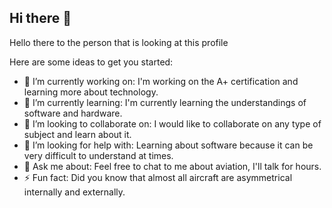 ## Hi there 👋
Hello there to the person that is looking at this profile

Here are some ideas to get you started:

- 🔭 I’m currently working on: I'm working on the A+ certification and learning more about technology.
- 🌱 I’m currently learning: I'm currently learning the understandings of software and hardware.
- 👯 I’m looking to collaborate on: I would like to collaborate on any type of subject and learn about it. 
- 🤔 I’m looking for help with: Learning about software because it can be very difficult to understand at times.
- 💬 Ask me about: Feel free to chat to me about aviation, I'll talk for hours.
- ⚡ Fun fact: Did you know that almost all aircraft are asymmetrical internally and externally.
